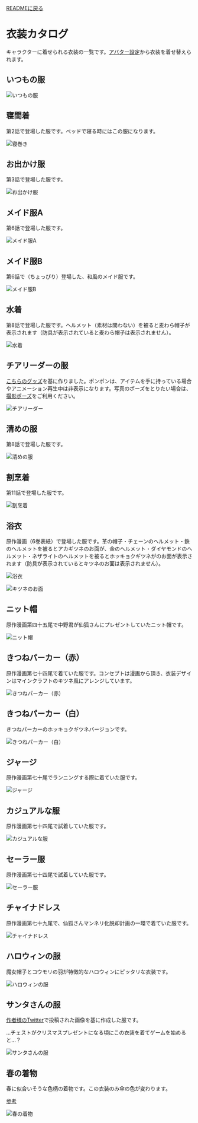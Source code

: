 [READMEに戻る](./README_jp.md)

# 衣装カタログ
キャラクターに着せられる衣装の一覧です。[アバター設定](./README_jp.md#アクション4-1-衣装変更)から衣装を着せ替えられます。

## いつもの服
![いつもの服](README_images/costume_default.jpg)

## 寝間着
第2話で登場した服です。ベッドで寝る時にはこの服になります。

![寝巻き](README_images/costume_nightwear.jpg)

## お出かけ服
第3話で登場した服です。

![お出かけ服](README_images/costume_outgoing.jpg)

## メイド服A
第6話で登場した服です。

![メイド服A](README_images/costume_maid_a.jpg)

## メイド服B
第6話で（ちょっぴり）登場した、和風のメイド服です。

![メイド服B](README_images/costume_maid_b.jpg)

## 水着
第8話で登場した服です。ヘルメット（素材は問わない）を被ると麦わら帽子が表示されます（防具が表示されていると麦わら帽子は表示されません）。

![水着](README_images/costume_swimsuit.jpg)

## チアリーダーの服
[こちらのグッズ](https://www.amazon.co.jp/gp/product/B07XZ6754D)を基に作りました。ポンポンは、アイテムを手に持っている場合やアニメーション再生中は非表示になります。写真のポーズをとりたい場合は、[撮影ポーズ](./README_jp.md#ページ3撮影ポーズ)をご利用ください。

![チアリーダー](README_images/costume_cheerleader.jpg)

## 清めの服
第8話で登場した服です。

![清めの服](README_images/costume_purification.jpg)

## 割烹着
第11話で登場した服です。

![割烹着](README_images/kappogi.jpg)

## 浴衣
原作漫画（6巻表紙）で登場した服です。革の帽子・チェーンのヘルメット・鉄のヘルメットを被るとアカギツネのお面が、金のヘルメット・ダイヤモンドのヘルメット・ネザライトのヘルメットを被るとホッキョクギツネがのお面が表示されます（防具が表示されているとキツネのお面は表示されません）。

![浴衣](README_images/costume_yukata.jpg)

![キツネのお面](README_images/costume_fox_mask.jpg)

## ニット帽
原作漫画第四十五尾で中野君が仙狐さんにプレゼントしていたニット帽です。

![ニット帽](README_images/costume_knitted_hat.jpg)

## きつねパーカー（赤）
原作漫画第七十四尾で着ていた服です。コンセプトは漫画から頂き、衣装デザインはマインクラフトのキツネ風にアレンジしています。

![きつねパーカー（赤）](README_images/costume_fox_hoodie_red.jpg)

## きつねパーカー（白）
きつねパーカーのホッキョクギツネバージョンです。

![きつねパーカー（白）](README_images/costume_fox_hoodie_white.jpg)

## ジャージ
原作漫画第七十尾でランニングする際に着ていた服です。

![ジャージ](README_images/costume_tracksuit.jpg)

## カジュアルな服
原作漫画第七十四尾で試着していた服です。

![カジュアルな服](README_images/costume_casual.jpg)

## セーラー服
原作漫画第七十四尾で試着していた服です。

![セーラー服](README_images/costume_sailor.jpg)

## チャイナドレス
原作漫画第七十九尾で、仙狐さんマンネリ化脱却計画の一環で着ていた服です。

![チャイナドレス](README_images/costume_china_dress.jpg)

## ハロウィンの服
魔女帽子とコウモリの羽が特徴的なハロウィンにピッタリな衣装です。

![ハロウィンの服](README_images/costume_halloween.jpg)

## サンタさんの服
[作者様のTwitter](https://twitter.com/rimukoro/status/1342066683704352768)で投稿された画像を基に作成した服です。

...チェストがクリスマスプレゼントになる頃にこの衣装を着てゲームを始めると...？

![サンタさんの服](README_images/costume_santa.jpg)

## 春の着物
春に似合いそうな色柄の着物です。この衣装のみ傘の色が変わります。

[参考](https://twitter.com/Kanda_omiyage/status/1627141001197531136?t=pWBnib7WuzlAD-uUdDcqIg&s=19)

![春の着物](README_images/costume_kimono.jpg)